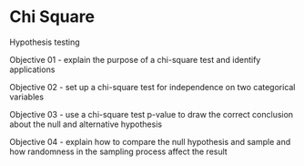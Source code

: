 # Chi Square

Hypothesis testing

Objective 01 - explain the purpose of a chi-square test and identify applications

Objective 02 - set up a chi-square test for independence on two categorical variables

Objective 03 - use a chi-square test p-value to draw the correct conclusion about the null and alternative hypothesis

Objective 04 - explain how to compare the null hypothesis and sample and how randomness in the sampling process affect the result
